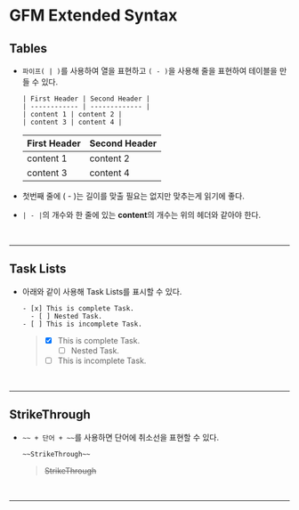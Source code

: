 # GFM Extended Syntax

## Tables
- `파이프( | )`를 사용하여 열을 표현하고 `( - )`을 사용해 줄을 표현하여 테이블을 만들 수 있다.
  
  ```
  | First Header | Second Header |
  | ------------ | ------------- |
  | content 1 | content 2 |
  | content 3 | content 4 |
  ```
  | First Header | Second Header |
  | ------------ | ------------- |
  | content 1 | content 2 |
  | content 3 | content 4 |

- 첫번째 줄에 ( - )는 길이를 맞출 필요는 없지만 맞추는게 읽기에 좋다.
- `| - |`의 개수와 한 줄에 있는 **content**의 개수는 위의 헤더와 같아야 한다. 

<br>

---

## Task Lists
- 아래와 같이 사용해 Task Lists를 표시할 수 있다.

  ```
  - [x] This is complete Task.
    - [ ] Nested Task.
  - [ ] This is incomplete Task.
  ```
  > - [x] This is complete Task.
  >   - [ ] Nested Task.
  > - [ ] This is incomplete Task.
  
<br>

---

## StrikeThrough
- `~~ + 단어 + ~~`를 사용하면 단어에 취소선을 표현할 수 있다.
  
  ```
  ~~StrikeThrough~~
  ```
  > ~~StrikeThrough~~

<br>

---

